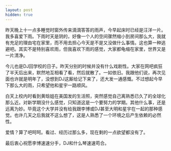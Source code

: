 ```yaml
---
layout: post
hidden: true
---
```


昨天晚上十一点多睡觉时窗外传来滴滴答答的雨声，今早起床时已经是汪洋一片。我多喜爱下雨。下雨时天是阴的，好像一个人的空间骤然缩小到房间那么大，我就有充足的理由宅在家里，而不用去担心今天是不是又没做什么事情。这也算一种逃避吧。其实不是特别喜欢雨，但我喜欢下雨的感觉，大家都龟缩在家里，世界又是一片清净。
       
今儿也是DJ回学校的日子。昨天分别的时候并没有什么戏剧性。大家在网吧疯狂了半天后出来，默然地互相看了看，然后就散了。一如依旧。我跟他们说，再次见面也许就是明年了，没想到DJ这厮给记下来了，还大发一通感慨。不过想起今早下那么大的雨，只希望他和星宇一路顺风。
        
白天上校内时看到黄晗姐在美国发的生活照，突然感觉自己离熟悉已久了的全球化那么近。对新学期没什么感觉，只知道这是一个要努力的学期。其他什么事，还是远离为妙。毕竟这个大学并没有给我跟李博或DJ甚至大明和星宇在一起的那种感觉。也许几天之后我就不这么想了，这是人熟悉了一个环境之后产生依赖的必然性。
       
爱情？算了吧呵呵。看过、经历过那么多，现在剩的一点欲望都没有了。
       
最后衷心祝愿李博速速分手，DJ和什么琴速速苟合。
